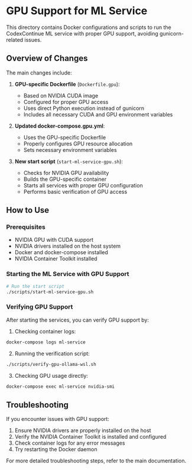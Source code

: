 # GPU Support for ML Service

This directory contains Docker configurations and scripts to run the CodexContinue ML service with proper GPU support, avoiding gunicorn-related issues.

## Overview of Changes

The main changes include:

1. **GPU-specific Dockerfile** (`Dockerfile.gpu`):
   - Based on NVIDIA CUDA image
   - Configured for proper GPU access
   - Uses direct Python execution instead of gunicorn
   - Includes all necessary CUDA and GPU environment variables

2. **Updated docker-compose.gpu.yml**:
   - Uses the GPU-specific Dockerfile
   - Properly configures GPU resource allocation
   - Sets necessary environment variables

3. **New start script** (`start-ml-service-gpu.sh`):
   - Checks for NVIDIA GPU availability
   - Builds the GPU-specific container
   - Starts all services with proper GPU configuration
   - Performs basic verification of GPU access

## How to Use

### Prerequisites

- NVIDIA GPU with CUDA support
- NVIDIA drivers installed on the host system
- Docker and docker-compose installed
- NVIDIA Container Toolkit installed

### Starting the ML Service with GPU Support

```bash
# Run the start script
./scripts/start-ml-service-gpu.sh
```

### Verifying GPU Support

After starting the services, you can verify GPU support by:

1. Checking container logs:
```bash
docker-compose logs ml-service
```

2. Running the verification script:
```bash
./scripts/verify-gpu-ollama-wsl.sh
```

3. Checking GPU usage directly:
```bash
docker-compose exec ml-service nvidia-smi
```

## Troubleshooting

If you encounter issues with GPU support:

1. Ensure NVIDIA drivers are properly installed on the host
2. Verify the NVIDIA Container Toolkit is installed and configured
3. Check container logs for any error messages
4. Try restarting the Docker daemon

For more detailed troubleshooting steps, refer to the main documentation.
